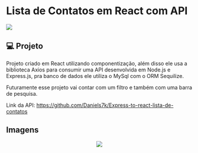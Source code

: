 # Lista de Contatos em React com API

![](https://images.unsplash.com/photo-1633356122102-3fe601e05bd2?ixlib=rb-1.2.1&ixid=MnwxMjA3fDB8MHxwaG90by1wYWdlfHx8fGVufDB8fHx8&auto=format&fit=crop&w=1170&q=80)

## 💻 Projeto

Projeto criado em React utilizando componentização, além disso ele usa a biblioteca Axios para consumir uma API desenvolvida em Node.js e Express.js, pra banco de dados ele utiliza o MySql com o ORM Sequilize.

Futuramente esse projeto vai contar com um filtro e também com uma barra de pesquisa.
  
Link da API: https://github.com/Daniels7k/Express-to-react-lista-de-contatos

## Imagens
<p align="center">
  <img src="https://github.com/Daniels7k/Assets/blob/main/assets/Lista%20de%20Contatos/Lista%20de%20Contatos.gif?raw=true">
</p>
